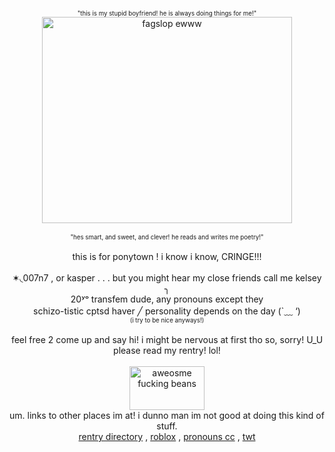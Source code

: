 <p align="center">
  <sub><sup>"this is my stupid boyfriend! he is always doing things for me!"</sub></sup><br/>
<img src="https://files.catbox.moe/o1vg5t.png" alt="fagslop ewww" width="400" height="330"><br/>
  <br/>
<sub><sup>"hes smart, and sweet, and clever! he reads and writes me poetry!"</sub></sup><br/>
  <br/>
this is for ponytown ! i know i know, CRINGE!!! <br/>
<br/>
  ✶◟007n7 , or kasper . . . but you might hear my close friends call me kelsey ╮<br/>
  20ʸᵒ transfem dude, any pronouns except they<br/>
  schizo-tistic cptsd haver ╱ personality depends on the day (`﹏ ‘)<br/>
  <sub><sup>(i try to be nice anyways!)</sub></sup><br/>
  <br/>
    feel free 2 come up and say hi! i might be nervous at first tho so, sorry! U_U<br/>
    please read my rentry! lol!<br/>
    <br/>
    <img src="https://files.catbox.moe/eu1fpc.png" alt="aweosme fucking beans" width="120" height="70"><br/>
  um. links to other places im at! i dunno man im not good at doing this kind of stuff.<br/>
  <a href="https://rentry.co/gravitycoils">rentry directory</a> , <a href="https://www.roblox.com/users/222076093/profile">roblox</a> , <a href="https://pronouns.cc/@c00lgui">pronouns cc</a> , <a href="https://x.com/baikalseallover">twt</a>
</p>
